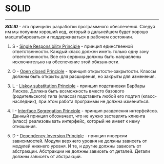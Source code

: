 # SOLID

---
**_SOLID_** - это принципы разработки программного обеспечения. Следуя им мы получим хороший код, который в дальнейшем будет хорошо масштабироваться и поддерживаться в рабочем состоянии.

1. S - [Single Responsibility Principle](./srp.md) - принцип единственной ответственности. Каждый класс должен иметь только одну зону ответственности. Все его сервисы должны быть направлены исключительно на обеспечение этой обязанности.

2. O - [Open closed Principle](./ocp.md) - принцип открытости-закрытости. Классы должны быть открыты для расширения, но закрыты для изменения.

3. L - [Liskov substitution Principle](./lsp.md) - принцип подстановки Барбары Лисков. Должна быть возможность вместо базового (родительского) типа (класса) подставить любой его подтип (класс-наследник), при этом работа программы не должна измениться.

4. I - [Interface Segregation Principle](./isp.md) - принцип разделения интерфейсов. Данный принцип обозначает, что не нужно заставлять клиента (класс) реализовывать интерфейс, который не имеет к нему отношения.

5. D - [Dependency Inversion Principle]() - принцип инверсии зависимостей. Модули верхнего уровня не должны зависеть от модулей нижнего уровня. И те, и другие должны зависеть от абстракции. Абстракции не должны зависеть от деталей. Детали должны зависеть от абстракций.
